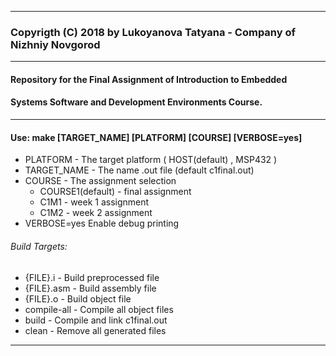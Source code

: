 -----

### Copyrigth (C) 2018 by Lukoyanova Tatyana - Company of Nizhniy Novgorod

-----


####     Repository for the Final Assignment of Introduction to Embedded
####     Systems Software and Development Environments Course.


-----
 
####  Use: make [TARGET_NAME] [PLATFORM] [COURSE] [VERBOSE=yes]
 
* PLATFORM  -  The target platform ( HOST(default) , MSP432 )
* TARGET_NAME  -  The name .out file (default c1final.out)
* COURSE  -  The assignment selection 
    * COURSE1(default) - final assignment
    * C1M1 - week 1 assignment
    * C1M2 - week 2 assignment
* VERBOSE=yes    Enable debug printing

######  Build Targets:
* {FILE}.i - Build preprocessed file
* {FILE}.asm - Build assembly file
* {FILE}.o - Build object file 
* compile-all - Compile all object files
* build - Compile and link c1final.out
* clean - Remove all generated files
 
-----
